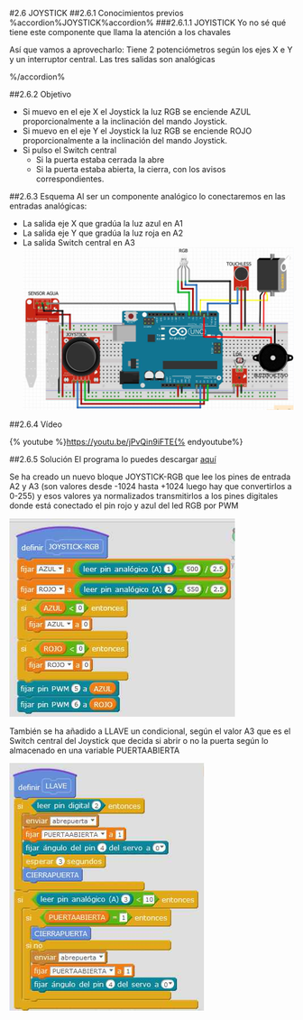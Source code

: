#2.6 JOYSTICK
##2.6.1 Conocimientos previos
%accordion%JOYSTICK%accordion%
###2.6.1.1 JOYISTICK
Yo no sé qué tiene este componente que llama la atención a los chavales

Así que vamos a aprovecharlo: Tiene 2 potenciómetros según los ejes X e Y y un interruptor central. Las tres salidas son analógicas

%/accordion%

##2.6.2 Objetivo
* Si muevo en el eje X el Joystick la luz RGB se enciende AZUL proporcionalmente a la inclinación del mando Joystick.
* Si muevo en el eje Y el Joystick la luz RGB se enciende ROJO proporcionalmente a la inclinación del mando Joystick.
* Si pulso el Switch central 
    * Si la puerta estaba cerrada la abre
    * Si la puerta estaba abierta, la cierra, con los avisos correspondientes.

##2.6.3 Esquema
Al ser un componente analógico lo conectaremos en las entradas analógicas:
* La salida eje X que gradúa la luz azul en A1
* La salida eje Y que gradúa la luz roja en A2
* La salida Switch central en A3
![](/assets/Esqeumajoystick.jpg)

##2.6.4 Vídeo

{% youtube %}https://youtu.be/jPvQin9iFTE{% endyoutube%}

##2.6.5 Solución
El programa lo puedes descargar [aquí](https://drive.google.com/open?id=1bV5VehaV7vf1eMwBAjru-LZ0Wh9E75Wq)

Se ha creado un nuevo bloque JOYSTICK-RGB que lee los pines de entrada A2 y A3 (son valores desde -1024 hasta +1024 luego hay que convertirlos a 0-255) y esos valores ya normalizados transmitirlos a los pines digitales donde está conectado el pin rojo y azul del led RGB por PWM

![](/assets/JOYSTICKCODIGORGB.jpg)

También se ha añadido a LLAVE un condicional, según el valor A3 que es el Switch central del Joystick que decida si abrir o no la puerta según lo almacenado en una variable PUERTAABIERTA

![](/assets/llave2.jpg)





